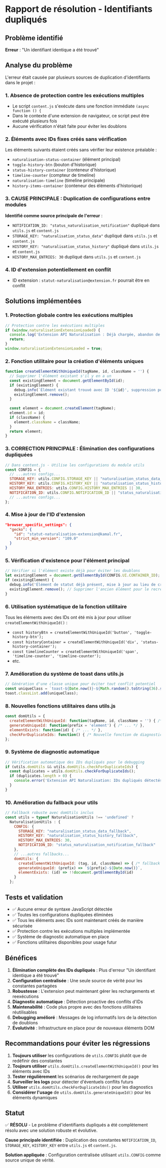 # Rapport de résolution - Identifiants dupliqués

## Problème identifié

**Erreur** : "Un identifiant identique a été trouvé"

## Analyse du problème

L'erreur était causée par plusieurs sources de duplication d'identifiants dans le projet :

### 1. Absence de protection contre les exécutions multiples
- Le script `content.js` s'exécute dans une fonction immédiate `(async function () {`
- Dans le contexte d'une extension de navigateur, ce script peut être exécuté plusieurs fois
- Aucune vérification n'était faite pour éviter les doublons

### 2. Éléments avec IDs fixes créés sans vérification
Les éléments suivants étaient créés sans vérifier leur existence préalable :
- `naturalisation-status-container` (élément principal)
- `toggle-history-btn` (bouton d'historique)
- `status-history-container` (conteneur d'historique)
- `timeline-counter` (compteur de timeline)
- `naturalisation-timeline` (timeline principale)
- `history-items-container` (conteneur des éléments d'historique)

### 3. **CAUSE PRINCIPALE** : Duplication de configurations entre modules
**Identifié comme source principale de l'erreur** :
- `NOTIFICATION_ID: "status_naturalisation_notification"` dupliqué dans `utils.js` et `content.js`
- `STORAGE_KEY: "naturalisation_status_data"` dupliqué dans `utils.js` et `content.js`  
- `HISTORY_KEY: "naturalisation_status_history"` dupliqué dans `utils.js` et `content.js`
- `HISTORY_MAX_ENTRIES: 30` dupliqué dans `utils.js` et `content.js`

### 4. ID d'extension potentiellement en conflit
- ID extension : `statut-naturalisation@extension.fr` pourrait être en conflit

## Solutions implémentées

### 1. Protection globale contre les exécutions multiples
```javascript
// Protection contre les exécutions multiples
if (window.naturalisationExtensionLoaded) {
  console.log('Extension API Naturalisation : Déjà chargée, abandon de la nouvelle exécution');
  return;
}
window.naturalisationExtensionLoaded = true;
```

### 2. Fonction utilitaire pour la création d'éléments uniques
```javascript
function createElementWithUniqueId(tagName, id, className = '') {
  // Supprimer l'élément existant s'il y en a un
  const existingElement = document.getElementById(id);
  if (existingElement) {
    debug.info(`Élément existant trouvé avec ID '${id}', suppression pour éviter les doublons`);
    existingElement.remove();
  }
  
  const element = document.createElement(tagName);
  element.id = id;
  if (className) {
    element.className = className;
  }
  return element;
}
```

### 3. **CORRECTION PRINCIPALE** : Élimination des configurations dupliquées
```javascript
// Dans content.js - Utilise les configurations du module utils
const CONFIG = {
  // ...autres configs...
  STORAGE_KEY: utils.CONFIG.STORAGE_KEY || "naturalisation_status_data_fallback",
  HISTORY_KEY: utils.CONFIG.HISTORY_KEY || "naturalisation_status_history_fallback",
  HISTORY_MAX_ENTRIES: utils.CONFIG.HISTORY_MAX_ENTRIES || 30,
  NOTIFICATION_ID: utils.CONFIG.NOTIFICATION_ID || "status_naturalisation_notification_fallback",
  // ...autres configs...
};
```

### 4. Mise à jour de l'ID d'extension
```json
"browser_specific_settings": {
  "gecko": {
    "id": "statut-naturalisation-extension@kamal.fr",
    "strict_min_version": "109.0"
  }
}
```

### 5. Vérification d'existence pour l'élément principal
```javascript
// Vérifier si l'élément existe déjà pour éviter les doublons
let existingElement = document.getElementById(CONFIG.UI.CONTAINER_ID);
if (existingElement) {
  debug.info('Élément de statut déjà présent, mise à jour au lieu de création');
  existingElement.remove(); // Supprimer l'ancien élément pour le recréer avec les nouvelles données
}
```

### 6. Utilisation systématique de la fonction utilitaire
Tous les éléments avec des IDs ont été mis à jour pour utiliser `createElementWithUniqueId()` :
- `const historyBtn = createElementWithUniqueId('button', 'toggle-history-btn');`
- `const historyContainer = createElementWithUniqueId('div', 'status-history-container');`
- `const timelineCounter = createElementWithUniqueId('span', 'timeline-counter', 'timeline-counter');`
- etc.

### 7. Amélioration du système de toast dans utils.js
```javascript
// Génération d'une classe unique pour éviter tout conflit potentiel
const uniqueClass = `toast-${Date.now()}-${Math.random().toString(36).substr(2, 9)}`;
toast.classList.add(uniqueClass);
```

### 8. Nouvelles fonctions utilitaires dans utils.js
```javascript
const domUtils = {
  createElementWithUniqueId: function(tagName, id, className = '') { /* ... */ },
  generateUniqueId: function(prefix = 'element') { /* ... */ },
  elementExists: function(id) { /* ... */ },
  checkForDuplicateIds: function() { /* Nouvelle fonction de diagnostic */ }
};
```

### 9. Système de diagnostic automatique
```javascript
// Vérification automatique des IDs dupliqués pour le debugging
if (utils.domUtils && utils.domUtils.checkForDuplicateIds) {
  const duplicates = utils.domUtils.checkForDuplicateIds();
  if (duplicates.length > 0) {
    console.error('Extension API Naturalisation: IDs dupliqués détectés:', duplicates);
  }
}
```

### 10. Amélioration du fallback pour utils
```javascript
// Fallback robuste avec domUtils inclus
const utils = typeof NaturalisationUtils !== 'undefined' ? 
  NaturalisationUtils : {
    CONFIG: {
      STORAGE_KEY: "naturalisation_status_data_fallback",
      HISTORY_KEY: "naturalisation_status_history_fallback", 
      HISTORY_MAX_ENTRIES: 30,
      NOTIFICATION_ID: "status_naturalisation_notification_fallback"
    },
    // ...autres fallbacks...
    domUtils: {
      createElementWithUniqueId: (tag, id, className) => { /* fallback */ },
      generateUniqueId: (prefix) => `${prefix}-${Date.now()}`,
      elementExists: (id) => !!document.getElementById(id)
    }
  };
```

## Tests et validation

- ✅ Aucune erreur de syntaxe JavaScript détectée
- ✅ Toutes les configurations dupliquées éliminées
- ✅ Tous les éléments avec IDs sont maintenant créés de manière sécurisée
- ✅ Protection contre les exécutions multiples implémentée
- ✅ Système de diagnostic automatique en place
- ✅ Fonctions utilitaires disponibles pour usage futur

## Bénéfices

1. **Élimination complète des IDs dupliqués** : Plus d'erreur "Un identifiant identique a été trouvé"
2. **Configuration centralisée** : Une seule source de vérité pour les constantes partagées
3. **Robustesse** : L'extension peut maintenant gérer les rechargements et reexécutions
4. **Diagnostic automatique** : Détection proactive des conflits d'IDs
5. **Maintenabilité** : Code plus propre avec des fonctions utilitaires réutilisables
6. **Debugging amélioré** : Messages de log informatifs lors de la détection de doublons
7. **Évolutivité** : Infrastructure en place pour de nouveaux éléments DOM

## Recommandations pour éviter les régressions

1. **Toujours utiliser** les configurations de `utils.CONFIG` plutôt que de redéfinir des constantes
2. **Toujours utiliser** `utils.domUtils.createElementWithUniqueId()` pour les éléments avec IDs
3. **Tester régulièrement** les scénarios de rechargement de page
4. **Surveiller les logs** pour détecter d'éventuels conflits futurs
5. **Utiliser** `utils.domUtils.checkForDuplicateIds()` pour les diagnostics
6. **Considérer l'usage** de `utils.domUtils.generateUniqueId()` pour les éléments dynamiques

## Statut

✅ **RÉSOLU** - Le problème d'identifiants dupliqués a été complètement résolu avec une solution robuste et évolutive.

**Cause principale identifiée** : Duplication des constantes `NOTIFICATION_ID`, `STORAGE_KEY`, `HISTORY_KEY` entre `utils.js` et `content.js`.

**Solution appliquée** : Configuration centralisée utilisant `utils.CONFIG` comme source unique de vérité.
